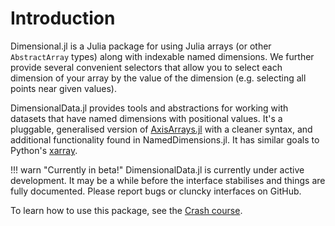# Introduction

Dimensional.jl is a Julia package for using Julia arrays (or other `AbstractArray` types) along with indexable named dimensions.
We further provide several convenient selectors that allow you to select each dimension of your array by the value of the dimension (e.g. selecting all points near given values).

DimensionalData.jl provides tools and abstractions for working with datasets that have named dimensions with positional values.
It's a pluggable, generalised version of [AxisArrays.jl](https://github.com/JuliaArrays/AxisArrays.jl) with a cleaner syntax, and additional functionality found in NamedDimensions.jl.
It has similar goals to Python's [xarray](http://xarray.pydata.org/en/stable/).

!!! warn "Currently in beta!"
    DimensionalData.jl is currently under active development.
    It may be a while before the interface stabilises and things are fully documented.
    Please report bugs or cluncky interfaces on GitHub.

To learn how to use this package, see the [Crash course](@ref).
